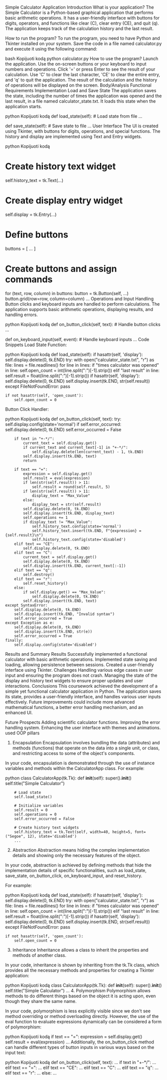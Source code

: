 Simple Calculator Application
Introduction
What is your application?
The Simple Calculator is a Python-based graphical application that performs basic arithmetic operations. It has a user-friendly interface with buttons for digits, operators, and functions like clear (C), clear entry (CE), and quit (q). The application keeps track of the calculation history and the last result.

How to run the program?
To run the program, you need to have Python and Tkinter installed on your system. Save the code in a file named calculator.py and execute it using the following command:

bash
Kopijuoti kodą
python calculator.py
How to use the program?
Launch the application.
Use the on-screen buttons or your keyboard to input numbers and operations.
Click '=' or press Enter to see the result of your calculation.
Use 'C' to clear the last character, 'CE' to clear the entire entry, and 'q' to quit the application.
The result of the calculation and the history of operations will be displayed on the screen.
Body/Analysis
Functional Requirements Implementation
Load and Save State
The application saves the state, including the number of times the application was opened and the last result, in a file named calculator_state.txt. It loads this state when the application starts.

python
Kopijuoti kodą
def load_state(self):
    # Load state from file
    ...

def save_state(self):
    # Save state to file
    ...
User Interface
The UI is created using Tkinter, with buttons for digits, operations, and special functions. The history and display are implemented using Text and Entry widgets.

python
Kopijuoti kodą
# Create history text widget
self.history_text = tk.Text(...)

# Create display entry widget
self.display = tk.Entry(...)

# Define buttons
buttons = [
    ...
]

# Create buttons and assign commands
for (text, row, column) in buttons:
    button = tk.Button(self, ...)
    button.grid(row=row, column=column)
    ...
Operations and Input Handling
Button clicks and keyboard inputs are handled to perform calculations. The application supports basic arithmetic operations, displaying results, and handling errors.

python
Kopijuoti kodą
def on_button_click(self, text):
    # Handle button clicks
    ...

def on_keyboard_input(self, event):
    # Handle keyboard inputs
    ...
Code Snippets
Load State Function:

python
Kopijuoti kodą
def load_state(self):
    if hasattr(self, 'display'):
        self.display.delete(0, tk.END)
    try:
        with open("calculator_state.txt", "r") as file:
            lines = file.readlines()
            for line in lines:
                if "times calculator was opened" in line:
                    self.open_count = int(line.split(":")[-1].strip())
                elif "last result" in line:
                    self.result = float(line.split(":")[-1].strip())
                    if hasattr(self, 'display'):
                        self.display.delete(0, tk.END)
                        self.display.insert(tk.END, str(self.result))
    except FileNotFoundError:
        pass

    if not hasattr(self, 'open_count'):
        self.open_count = 0
Button Click Handler:

python
Kopijuoti kodą
def on_button_click(self, text):
    try:
        self.display.config(state='normal')
        if self.error_occurred:
            self.display.delete(0, tk.END)
            self.error_occurred = False

        if text in "+-*/":
            current_text = self.display.get()
            if current_text and current_text[-1] in "+-*/":
                self.display.delete(len(current_text) - 1, tk.END)
            self.display.insert(tk.END, text)
            return

        if text == "=":
            expression = self.display.get()
            self.result = eval(expression)
            if len(str(self.result)) > 11:
                self.result = round(self.result, 5)
            if len(str(self.result)) > 11:
                display_text = "Max_Value"
            else:
                display_text = str(self.result)
            self.display.delete(0, tk.END)
            self.display.insert(tk.END, display_text)
            self.operations += 1
            if display_text != "Max_Value":
                self.history_text.config(state='normal')
                self.history_text.insert(tk.END, f"{expression} = {self.result}\n")
                self.history_text.config(state='disabled')
        elif text == "CE":
            self.display.delete(0, tk.END)
        elif text == "C":
            current_text = self.display.get()
            self.display.delete(0, tk.END)
            self.display.insert(tk.END, current_text[:-1])
        elif text == "q":
            self.destroy()
        elif text == "r":
            self.reset_history()
        else:
            if self.display.get() == "Max_Value":
                self.display.delete(0, tk.END)
            self.display.insert(tk.END, text)
    except SyntaxError:
        self.display.delete(0, tk.END)
        self.display.insert(tk.END, "Invalid syntax")
        self.error_occurred = True
    except Exception as e:
        self.display.delete(0, tk.END)
        self.display.insert(tk.END, str(e))
        self.error_occurred = True
    finally:
        self.display.config(state='disabled')
Results and Summary
Results
Successfully implemented a functional calculator with basic arithmetic operations.
Implemented state saving and loading, allowing persistence between sessions.
Created a user-friendly interface using Tkinter.
Challenges
Handling various edge cases in user input and ensuring the program does not crash.
Managing the state of the display and history text widgets to ensure proper updates and user interactions.
Conclusions
This coursework achieved the development of a simple yet functional calculator application in Python. The application saves its state, provides a user-friendly interface, and handles various user inputs effectively. Future improvements could include more advanced mathematical functions, a better error handling mechanism, and an enhanced UI.

Future Prospects
Adding scientific calculator functions.
Improving the error handling system.
Enhancing the user interface with themes and animations.
used OOP pillars
1. Encapsulation
Encapsulation involves bundling the data (attributes) and methods (functions) that operate on the data into a single unit, or class, and restricting access to some of the object's components.

In your code, encapsulation is demonstrated through the use of instance variables and methods within the CalculatorApp class. For example:

python
class CalculatorApp(tk.Tk):
    def __init__(self):
        super().__init__()
        self.title("Simple Calculator")

        # Load state
        self.load_state()

        # Initialize variables
        self.result = 0
        self.operations = 0
        self.error_occurred = False

        # Create history text widgets
        self.history_text = tk.Text(self, width=40, height=5, font=("Segoe", 12), state='disabled')
        ...
2. Abstraction
Abstraction means hiding the complex implementation details and showing only the necessary features of the object.

In your code, abstraction is achieved by defining methods that hide the implementation details of specific functionalities, such as load_state, save_state, on_button_click, on_keyboard_input, and reset_history.

For example:

python
Kopijuoti kodą
def load_state(self):
    if hasattr(self, 'display'):
        self.display.delete(0, tk.END)
    try:
        with open("calculator_state.txt", "r") as file:
            lines = file.readlines()
            for line in lines:
                if "times calculator was opened" in line:
                    self.open_count = int(line.split(":")[-1].strip())
                elif "last result" in line:
                    self.result = float(line.split(":")[-1].strip())
                    if hasattr(self, 'display'):
                        self.display.delete(0, tk.END)
                        self.display.insert(tk.END, str(self.result))
    except FileNotFoundError:
        pass

    if not hasattr(self, 'open_count'):
        self.open_count = 0
3. Inheritance
Inheritance allows a class to inherit the properties and methods of another class.

In your code, inheritance is shown by inheriting from the tk.Tk class, which provides all the necessary methods and properties for creating a Tkinter application:

python
Kopijuoti kodą
class CalculatorApp(tk.Tk):
    def __init__(self):
        super().__init__()
        self.title("Simple Calculator")
        ...
4. Polymorphism
Polymorphism allows methods to do different things based on the object it is acting upon, even though they share the same name.

In your code, polymorphism is less explicitly visible since we don't see method overriding or method overloading directly. However, the use of the eval function to evaluate expressions dynamically can be considered a form of polymorphism:

python
Kopijuoti kodą
if text == "=":
    expression = self.display.get()
    self.result = eval(expression)
    ...
Additionally, the on_button_click method can handle different types of button inputs in various ways based on the input text:

python
Kopijuoti kodą
def on_button_click(self, text):
    ...
    if text in "+-*/":
        ...
    elif text == "=":
        ...
    elif text == "CE":
        ...
    elif text == "C":
        ...
    elif text == "q":
        ...
    elif text == "r":
        ...
    else:
        ...
